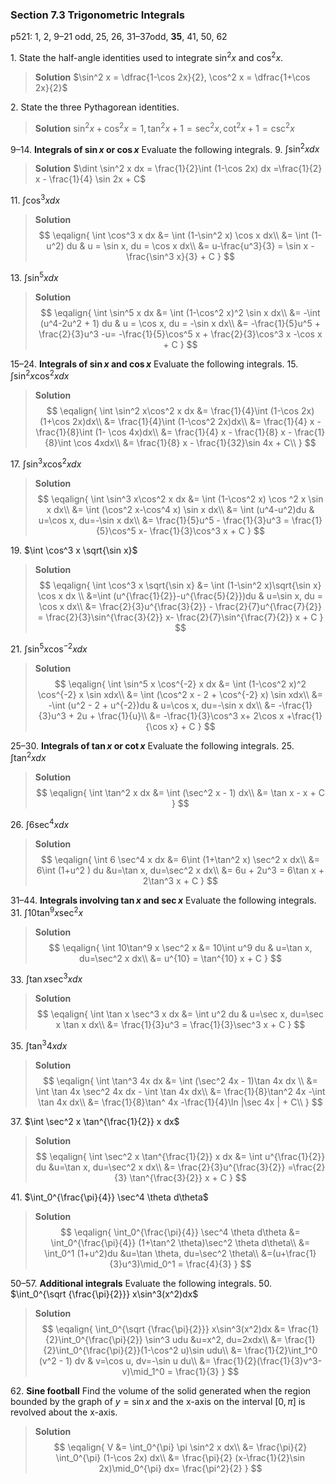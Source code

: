 ### Section 7.3 Trigonometric Integrals
p521: 1, 2, 9–21 odd, 25, 26, 31–37odd, **35**, 41, 50, 62

1\. State the half-angle identities used to integrate $\sin^2 x$ and $\cos^2 x$.
>**Solution**
$\sin^2 x = \dfrac{1-\cos 2x}{2}, \cos^2 x = \dfrac{1+\cos 2x}{2}$

2\. State the three Pythagorean identities.
>**Solution**
$\sin^2 x + \cos^2 x = 1, \tan^2 x + 1 = \sec^2 x, \cot^2 x + 1 = \csc^2 x$

9–14\. **Integrals of $\sin x$ or $\cos x$** Evaluate the following integrals.
9\. $\int \sin^2 x dx$
>**Solution**
$\dint \sin^2 x dx = \frac{1}{2}\int (1-\cos  2x) dx =\frac{1}{2} x - \frac{1}{4} \sin 2x + C$

11\. $\int \cos^3 x dx$
>**Solution**
$$
\eqalign{
\int \cos^3 x dx &= \int (1-\sin^2 x) \cos x dx\\
&= \int (1-u^2) du & u = \sin x, du = \cos x dx\\
&= u-\frac{u^3}{3} = \sin x - \frac{\sin^3 x}{3} + C
}
$$

13\. $\int \sin^5 x dx$
>**Solution**
$$
\eqalign{
\int \sin^5 x dx &= \int (1-\cos^2 x)^2 \sin x dx\\
&= -\int (u^4-2u^2 + 1) du & u = \cos x, du = -\sin x dx\\
&= -\frac{1}{5}u^5 + \frac{2}{3}u^3 -u= -\frac{1}{5}\cos^5 x + \frac{2}{3}\cos^3 x -\cos x + C
}
$$

<!-- pagebreak -->
15–24\. **Integrals of $\sin x$ and $\cos x$** Evaluate the following integrals.
15\. $\int \sin^2 x\cos^2 x dx$
>**Solution**
$$
\eqalign{
\int \sin^2 x\cos^2 x dx &= \frac{1}{4}\int (1-\cos 2x)(1+\cos 2x)dx\\
&= \frac{1}{4}\int (1-\cos^2 2x)dx\\
&= \frac{1}{4} x - \frac{1}{8}\int (1- \cos 4x)dx\\
&= \frac{1}{4} x - \frac{1}{8} x - \frac{1}{8}\int \cos 4xdx\\
&= \frac{1}{8} x - \frac{1}{32}\sin 4x + C\\
}
$$

17\. $\int \sin^3 x\cos^2 x dx$
>**Solution**
$$
\eqalign{
\int \sin^3 x\cos^2 x dx &= \int (1-\cos^2 x) \cos ^2 x \sin x dx\\
&= \int (\cos^2 x-\cos^4 x) \sin x dx\\
&= \int (u^4-u^2)du & u=\cos x, du=-\sin x dx\\
&= \frac{1}{5}u^5 - \frac{1}{3}u^3 = \frac{1}{5}\cos^5 x- \frac{1}{3}\cos^3 x + C
}
$$

19\. $\int \cos^3 x \sqrt{\sin x}$
>**Solution**
$$
\eqalign{
\int \cos^3 x \sqrt{\sin x} &= \int (1-\sin^2 x)\sqrt{\sin x} \cos x dx \\
&=\int (u^{\frac{1}{2}}-u^{\frac{5}{2}})du & u=\sin x, du = \cos x dx\\
&= \frac{2}{3}u^{\frac{3}{2}} - \frac{2}{7}u^{\frac{7}{2}} = \frac{2}{3}\sin^{\frac{3}{2}} x- \frac{2}{7}\sin^{\frac{7}{2}} x + C
}
$$

21\. $\int \sin^5 x \cos^{-2} x dx$
>**Solution**
$$
\eqalign{
\int \sin^5 x \cos^{-2} x dx &= \int (1-\cos^2 x)^2 \cos^{-2} x \sin xdx\\
&= \int (\cos^2 x - 2 + \cos^{-2} x) \sin xdx\\
&= -\int (u^2 - 2 + u^{-2})du & u=\cos x, du=-\sin x dx\\
&= -\frac{1}{3}u^3 + 2u + \frac{1}{u}\\
&= -\frac{1}{3}\cos^3 x+ 2\cos x +\frac{1}{\cos x} + C
}
$$

<!-- pagebreak -->
25–30\. **Integrals of $\tan x$ or $\cot x$** Evaluate the following integrals.
25\. $\int \tan^2 x dx$
>**Solution**
$$
\eqalign{
\int \tan^2 x dx &= \int (\sec^2 x - 1) dx\\
&= \tan x - x + C
}
$$

26\. $\int 6 \sec^4 x dx$
>**Solution**
$$
\eqalign{
\int 6 \sec^4 x dx &= 6\int (1+\tan^2 x) \sec^2 x dx\\
&= 6\int (1+u^2 ) du &u=\tan x, du=\sec^2 x dx\\
&= 6u + 2u^3 = 6\tan x + 2\tan^3 x + C
}
$$

31–44\. **Integrals involving $\tan x$ and $\sec x$** Evaluate the following integrals.
31\. $\int 10\tan^9 x \sec^2 x$
>**Solution**
$$
\eqalign{
\int 10\tan^9 x \sec^2 x &= 10\int u^9 du & u=\tan x, du=\sec^2 x dx\\
&= u^{10} = \tan^{10} x + C
}
$$

33\. $\int \tan x \sec^3 x dx$
>**Solution**
$$
\eqalign{
\int \tan x \sec^3 x dx &= \int u^2 du & u=\sec x, du=\sec x \tan x dx\\
&= \frac{1}{3}u^3 = \frac{1}{3}\sec^3 x + C
}
$$

35\. $\int \tan^3 4x dx$
>**Solution**
$$
\eqalign{
\int \tan^3 4x dx &= \int (\sec^2 4x - 1)\tan 4x dx \\
&= \int \tan 4x \sec^2 4x dx - \int \tan 4x dx\\
&= \frac{1}{8}\tan^2 4x -\int \tan 4x dx\\
&= \frac{1}{8}\tan^ 4x -\frac{1}{4}\ln |\sec 4x | + C\\
}
$$

<!-- pagebreak -->
37\. $\int \sec^2 x \tan^{\frac{1}{2}} x dx$
>**Solution**
$$
\eqalign{
\int \sec^2 x \tan^{\frac{1}{2}} x dx &= \int u^{\frac{1}{2}} du &u=\tan x, du=\sec^2 x dx\\
&= \frac{2}{3}u^{\frac{3}{2}} =\frac{2}{3} \tan^{\frac{3}{2}} x + C
}
$$

41\. $\int_0^{\frac{\pi}{4}} \sec^4 \theta d\theta$
>**Solution**
$$
\eqalign{
\int_0^{\frac{\pi}{4}} \sec^4 \theta d\theta &= \int_0^{\frac{\pi}{4}} (1+\tan^2 \theta)\sec^2 \theta d\theta\\
&= \int_0^1 (1+u^2)du &u=\tan \theta, du=\sec^2 \theta\\
&=(u+\frac{1}{3}u^3)\mid_0^1 = \frac{4}{3}
}
$$

50–57\. **Additional integrals** Evaluate the following integrals.
50\. $\int_0^{\sqrt {\frac{\pi}{2}}} x\sin^3(x^2)dx$
>**Solution**
$$
\eqalign{
\int_0^{\sqrt {\frac{\pi}{2}}} x\sin^3(x^2)dx &= \frac{1}{2}\int_0^{\frac{\pi}{2}} \sin^3 udu &u=x^2, du=2xdx\\
&= \frac{1}{2}\int_0^{\frac{\pi}{2}}(1-\cos^2 u)\sin udu\\
&= \frac{1}{2}\int_1^0 (v^2 - 1) dv & v=\cos u, dv=-\sin u du\\
&= \frac{1}{2}(\frac{1}{3}v^3-v)\mid_1^0 = \frac{1}{3}
}
$$

62\. **Sine football** Find the volume of the solid generated when the region bounded by the graph of $y = \sin x$ and the x-axis on the interval $[0, \pi]$ is revolved about the x-axis.
>**Solution**
$$
\eqalign{
V &= \int_0^{\pi} \pi \sin^2 x dx\\
&= \frac{\pi}{2} \int_0^{\pi} (1-\cos 2x) dx\\
&= \frac{\pi}{2} (x-\frac{1}{2}\sin 2x)\mid_0^{\pi} dx= \frac{\pi^2}{2}
}
$$
